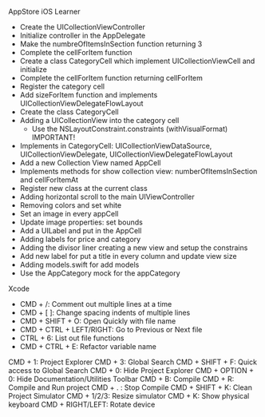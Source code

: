 AppStore iOS Learner  

- Create the UICollectionViewController
- Initialize controller in the AppDelegate
- Make the numbreOfItemsInSection function returning 3
- Complete the cellForItem function
- Create a class CategoryCell which implement UICollectionViewCell and initialize
- Complete the cellForItem function returning cellForItem
- Register the category cell
- Add sizeForItem function and implements UICollectionViewDelegateFlowLayout
- Create the class CategoryCell
- Adding a UICollectionView into the category cell
    - Use the NSLayoutConstraint.constraints (withVisualFormat) IMPORTANT!
- Implements in CategoryCell: UICollectionViewDataSource, UICollectionViewDelegate, UICollectionViewDelegateFlowLayout
- Add a new Collection View named AppCell
- Implements methods for show collection view: numberOfItemsInSection and cellForItemAt
- Register new class at the current class 
- Adding horizontal scroll to the main UIViewController
- Removing colors and set white 
- Set an image in every appCell
- Update image properties: set bounds
- Add a UILabel and put in the AppCell
- Adding labels for price and category
- Adding the divisor liner creating a new view and setup the constrains
- Add new label for put a title in every column and update view size
- Adding models.swift for add models
- Use the AppCategory mock for the appCategory

Xcode

- CMD + /: Comment out multiple lines at a time
- CMD + [ ]: Change spacing indents of multiple lines
- CMD + SHIFT + O: Open Quickly with file name
- CMD + CTRL + LEFT/RIGHT: Go to Previous or Next file
- CTRL + 6: List out file functions
- CMD + CTRL + E: Refactor variable name

CMD + 1: Project Explorer
CMD + 3: Global Search
CMD + SHIFT + F: Quick access to Global Search
CMD + 0: Hide Project Explorer
CMD + OPTION + 0: Hide Documentation/Utilities Toolbar
CMD + B: Compile
CMD + R: Compile and Run project
CMD + . : Stop Compile
CMD + SHIFT + K: Clean Project
Simulator
CMD + 1/2/3: Resize simulator
CMD + K: Show physical keyboard
CMD + RIGHT/LEFT: Rotate device
